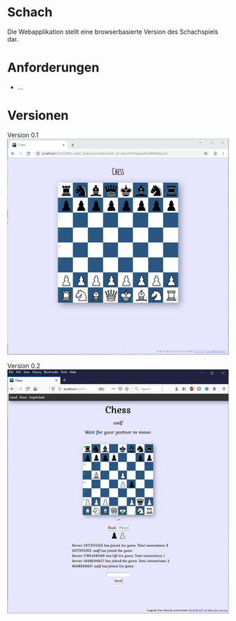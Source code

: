 # Schach
Die Webapplikation stellt eine browserbasierte Version des Schachspiels dar.

# Anforderungen
*  ...

# Versionen
Version 0.1<br/>
![first version][version1]<br/>

Version 0.2<br/>
![first version][version2]<br/>

[version1]: /src/client/images/v1.PNG "first version"
[version2]: /src/client/images/v2.PNG "second version"
